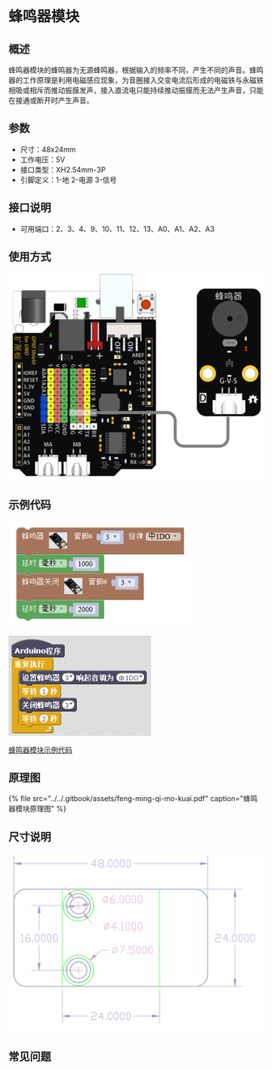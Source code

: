 # 蜂鸣器模块

## 概述

蜂鸣器模块的蜂鸣器为无源蜂鸣器，根据输入的频率不同，产生不同的声音。蜂鸣器的工作原理是利用电磁感应现象，为音圈接入交变电流后形成的电磁铁与永磁铁相吸或相斥而推动振膜发声，接入直流电只能持续推动振膜而无法产生声音，只能在接通或断开时产生声音。

## 参数

* 尺寸：48x24mm
* 工作电压：5V
* 接口类型：XH2.54mm-3P
* 引脚定义：1-地 2-电源 3-信号

## 接口说明

* 可用端口：2、3、4、9、10、11、12、13、A0、A1、A2、A3

## 使用方式

![](../../.gitbook/assets/arduino-22.png)

## 示例代码

![](../../.gitbook/assets/arduino-91.png)

![](../../.gitbook/assets/arduino-54.png)

[蜂鸣器模块示例代码](http://www.haohaodada.com/show.php?id=955996)

## 原理图

{% file src="../../.gitbook/assets/feng-ming-qi-mo-kuai.pdf" caption="蜂鸣器模块原理图" %}

## 尺寸说明

![](../../.gitbook/assets/arduino-01.png)

## 常见问题

